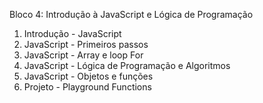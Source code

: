 Bloco 4: Introdução à JavaScript e Lógica de Programação
1. Introdução - JavaScript
1. JavaScript - Primeiros passos
2. JavaScript - Array e loop For
3. JavaScript - Lógica de Programação e Algoritmos
4. JavaScript - Objetos e funções
5. Projeto - Playground Functions